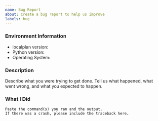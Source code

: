 ```yaml
---
name: Bug Report
about: Create a bug report to help us improve
labels: bug
---
```


<!-- Please search existing issues to avoid creating duplicates. -->

### Environment Information

-   localplan version:
-   Python version:
-   Operating System:

### Description

Describe what you were trying to get done.
Tell us what happened, what went wrong, and what you expected to happen.

### What I Did

```
Paste the command(s) you ran and the output.
If there was a crash, please include the traceback here.
```
